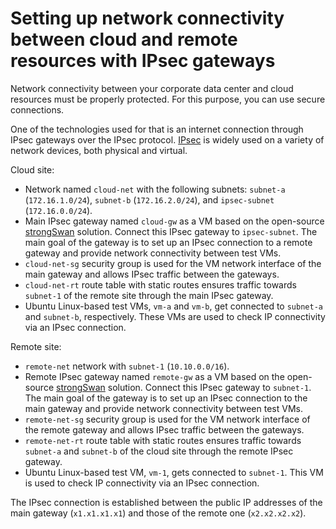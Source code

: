 # Setting up network connectivity between cloud and remote resources with IPsec gateways


Network connectivity between your corporate data center and cloud resources must be properly protected. For this purpose, you can use secure connections.

One of the technologies used for that is an internet connection through IPsec gateways over the IPsec protocol. [IPsec](https://www.ietf.org/rfc/rfc2401.txt) is widely used on a variety of network devices, both physical and virtual.

Cloud site:

* Network named `cloud-net` with the following subnets: `subnet-a` (`172.16.1.0/24`), `subnet-b` (`172.16.2.0/24`), and `ipsec-subnet` (`172.16.0.0/24`).
* Main IPsec gateway named `cloud-gw` as a VM based on the open-source [strongSwan](https://github.com/strongswan/strongswan) solution. Connect this IPsec gateway to `ipsec-subnet`. The main goal of the gateway is to set up an IPsec connection to a remote gateway and provide network connectivity between test VMs.
* `cloud-net-sg` security group is used for the VM network interface of the main gateway and allows IPsec traffic between the gateways.
* `cloud-net-rt` route table with static routes ensures traffic towards `subnet-1` of the remote site through the main IPsec gateway.
* Ubuntu Linux-based test VMs, `vm-a` and `vm-b`, get connected to `subnet-a` and `subnet-b`, respectively. These VMs are used to check IP connectivity via an IPsec connection.

Remote site:

* `remote-net` network with `subnet-1` (`10.10.0.0/16`).
* Remote IPsec gateway named `remote-gw` as a VM based on the open-source [strongSwan](https://github.com/strongswan/strongswan) solution. Connect this IPsec gateway to `subnet-1`. The main goal of the gateway is to set up an IPsec connection to the main gateway and provide network connectivity between test VMs.
* `remote-net-sg` security group is used for the VM network interface of the remote gateway and allows IPsec traffic between the gateways.
* `remote-net-rt` route table with static routes ensures traffic towards `subnet-a` and `subnet-b` of the cloud site through the remote IPsec gateway.
* Ubuntu Linux-based test VM, `vm-1`, gets connected to `subnet-1`. This VM is used to check IP connectivity via an IPsec connection.

The IPsec connection is established between the public IP addresses of the main gateway (`x1.x1.x1.x1`) and those of the remote one (`x2.x2.x2.x2`).